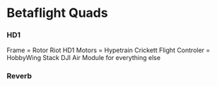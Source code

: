 # Betaflight Quads

### HD1

Frame = Rotor Riot HD1
Motors = Hypetrain Crickett
Flight Controler = HobbyWing Stack
DJI Air Module for everything else

### Reverb



